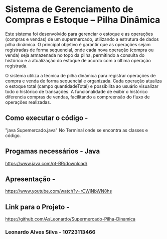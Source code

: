 # Sistema de Gerenciamento de Compras e Estoque – Pilha Dinâmica

Este sistema foi desenvolvido para gerenciar o estoque e as operações (compras e vendas)
de um supermercado, utilizando a estrutura de dados pilha dinâmica. O principal objetivo
é garantir que as operações sejam registradas de forma sequencial, onde cada nova
operação (compra ou venda) seja armazenada no topo da pilha, permitindo a consulta do
histórico e a atualização do estoque de acordo com a última operação registrada.

O sistema utiliza a técnica de pilha dinâmica para registrar operações de compra e venda
de forma sequencial e organizada. Cada operação atualiza o estoque total (campo
quantidadeTotal) e possibilita ao usuário visualizar todo o histórico de transações. A
funcionalidade de exibir o histórico diferencia compras de vendas, facilitando a
compreensão do fluxo de operações realizadas.

## Como executar o código -
"java Supemercado.java" No Terminal onde se encontra as classes e código.

## Progamas necessários - Java
https://www.java.com/pt-BR/download/

## Apresentação -
https://www.youtube.com/watch?v=rCWjNbWN8hs

## Link para o Projeto -
https://github.com/AsLeonardo/Supermercado-Pilha-Dinamica

### Leonardo Alves Silva - 10723113466
